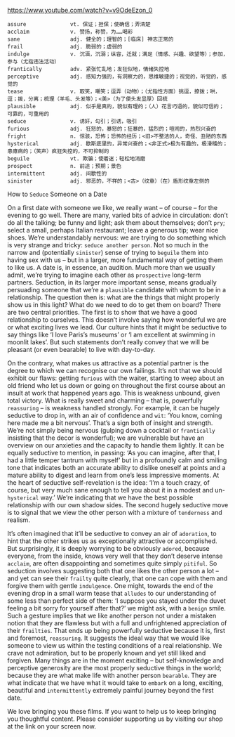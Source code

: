 https://www.youtube.com/watch?v=v9OdeEzon_0

```
assure              vt. 保证；担保；使确信；弄清楚  
acclaim             v. 赞扬，称赞，为……喝彩
sane                adj. 健全的；理智的；[临床] 神志正常的
frail               adj. 脆弱的；虚弱的  
indulge             v. 沉湎，沉溺；纵容，迁就；满足（情感、兴趣、欲望等）；参加，参与（尤指违法活动）
frantically         adv. 紧张忙乱地；发狂似地，情绪失控地  
perceptive          adj. 感知力强的，有洞察力的，思维敏捷的；视觉的，听觉的，感觉的
tease               v. 取笑，嘲笑；逗弄（动物）；（尤指性方面）挑逗，撩拨；哄，逗；拨，分离；梳理（羊毛、头发等）；<美>（为了使头发显厚）回梳
plausible           adj. 似乎是真的，貌似有理的；（人）花言巧语的，貌似可信的；可靠的，可重用的  
seduce              v. 诱奸，勾引；引诱，吸引
furious             adj. 狂怒的，暴怒的；狂暴的，猛烈的；喧闹的，热烈兴奋的
fright              n. 惊骇，恐怖；恐怖的经历；<旧>不整洁的人，奇怪、丑陋的东西  
hysterical          adj. 歇斯底里的，异常兴奋的；<非正式>极为有趣的，极滑稽的；患癔病的；（笑声）疯狂失控的，不可抑制的
beguile             vt. 欺骗；使着迷；轻松地消磨      
prospect            n. 前途；预期；景色  
intermittent        adj. 间歇性的
sinister            adj. 邪恶的，不祥的；<古>（纹章）（在）盾形纹章左侧的
```

How to `Seduce` Someone on a Date

On a first date with someone we like, we really want – of course – for the evening to go well. There are many, varied bits of advice in circulation: don’t do all the talking; be funny and light; ask them about themselves; don’t `pry`; select a small, perhaps Italian restaurant; leave a generous tip; wear nice shoes. We’re understandably nervous: we are trying to do something which is very strange and tricky: `seduce another person`. Not so much in the narrow and (potentially `sinister`) sense of trying to `beguile` them into having sex with us – but in a larger, more fundamental way of getting them to like us. A date is, in essence, an audition. Much more than we usually admit, we’re trying to imagine each other as `prospective` long-term partners. Seduction, in its larger more important sense, means gradually persuading someone that we’re a `plausible` candidate with whom to be in a relationship. The question then is: what are the things that might properly show us in this light? What do we need to do to get them on board? There are two central priorities. The first is to show that we have a good relationship to ourselves. This doesn’t involve saying how wonderful we are or what exciting lives we lead. Our culture hints that it might be seductive to say things like ‘I love Paris’s museums’ or ‘I am excellent at swimming in moonlit lakes’. But such statements don’t really convey that we will be pleasant (or even bearable) to live with day-to-day. 

On the contrary, what makes us attractive as a potential partner is the degree to which we can recognise our own failings. It’s not that we should exhibit our flaws: getting `furious` with the waiter, starting to weep about an old friend who let us down or going on throughout the first course about an insult at work that happened years ago. This is weakness unbound, given total victory. What is really sweet and charming – that is, powerfully `reassuring` – is weakness handled strongly. For example, it can be hugely seductive to drop in, with an air of confidence and `wit`: ‘You know, coming here made me a bit nervous’. That’s a sign both of insight and strength. We’re not simply being nervous (gulping down a cocktail or `frantically` insisting that the decor is wonderful); we are vulnerable but have an overview on our anxieties and the capacity to handle them lightly. It can be equally seductive to mention, in passing: ‘As you can imagine, after that, I had a little temper tantrum with myself’ but in a profoundly calm and smiling tone that indicates both an accurate ability to dislike oneself at points and a mature ability to digest and learn from one’s less impressive moments. At the heart of seductive self-revelation is the idea: ‘I’m a touch crazy, of course, but very much sane enough to tell you about it in a modest and un-`hysterical` way.’ We’re indicating that we have the best possible relationship with our own shadow sides. The second hugely seductive move is to signal that we view the other person with a mixture of `tenderness` and realism. 

It’s often imagined that it’ll be seductive to convey an air of `adoration`, to hint that the other strikes us as exceptionally attractive or accomplished. But surprisingly, it is deeply worrying to be obviously `adored`, because everyone, from the inside, knows very well that they don’t deserve intense `acclaim`, are often disappointing and sometimes quite simply `pitiful`. So seduction involves suggesting both that one likes the other person a lot – and yet can see their `frailty` quite clearly, that one can cope with them and forgive them with gentle `indulgence`. One might, towards the end of the evening drop in a small warm tease that `alludes` to our understanding of some less than perfect side of them: ‘I suppose you stayed under the duvet feeling a bit sorry for yourself after that?’ we might ask, with a `benign` smile. Such a gesture implies that we like another person not under a mistaken notion that they are flawless but with a full and unfrightened appreciation of their `frailties`. That ends up being powerfully seductive because it is, first and foremost, `reassuring`. It suggests the ideal way that we would like someone to view us within the testing conditions of a real relationship. We crave not admiration, but to be properly known and yet still liked and forgiven. Many things are in the moment exciting – but self-knowledge and perceptive generosity are the most properly seductive things in the world; because they are what make life with another person `bearable`. They are what indicate that we have what it would take to `embark` on a long, exciting, beautiful and `intermittently` extremely painful journey beyond the first date. 

We love bringing you these films. If you want to help us to keep bringing you thoughtful content. Please consider supporting us by visiting our shop at the link on your screen now. 
